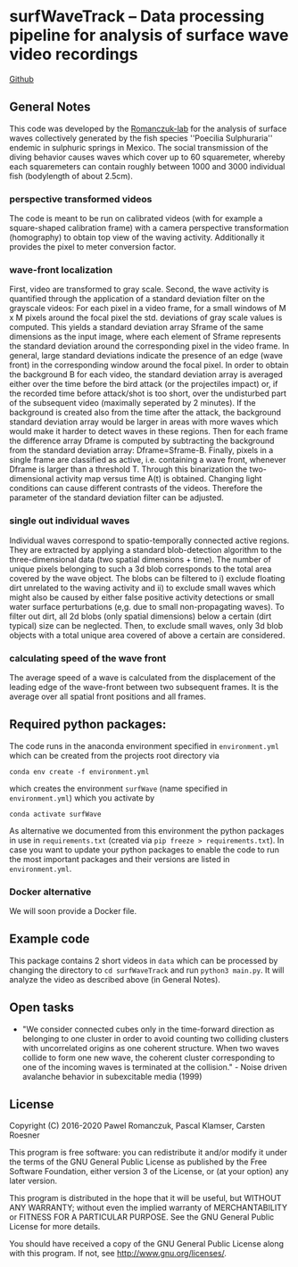 # surfWaveTrack – Data processing pipeline for analysis of surface wave video recordings

[Github](https://github.com/PaPeK/surfWaveTrack)

## General Notes

This code was developed by the [Romanczuk-lab](http://lab.romanczuk.de/) for the analysis of surface waves collectively generated by the fish species ''Poecilia Sulphuraria'' endemic in sulphuric springs in Mexico.
The social transmission of the diving behavior causes waves which cover up to 60 squaremeter, whereby each squaremeters can contain roughly between 1000 and 3000 individual fish (bodylength of about 2.5cm).

### perspective transformed videos
The code is meant to be run on calibrated videos (with for example a square-shaped calibration frame) with a camera perspective transformation (homography) to obtain top view of the waving activity.
Additionally it provides the pixel to meter conversion factor.

### wave-front localization
First, video are transformed to gray scale.
Second, the wave activity is quantified through the application of a standard deviation filter on the grayscale videos: For each pixel in a video frame, for a small windows of M x M pixels around the focal pixel the std. deviations of gray scale values is computed.
This yields a standard deviation array Sframe of the same dimensions as the input image, where each element of Sframe represents the standard deviation around the corresponding pixel in the video frame.
In general, large standard deviations indicate the presence of an edge (wave front) in the corresponding window around the focal pixel.
In order to obtain the background B for each video, the standard deviation array is averaged either over the time before the bird attack (or the projectiles impact) or, if the recorded time before attack/shot is too short, over the undisturbed part of the subsequent video (maximally seperated by 2 minutes).
If the background is created also from the time after the attack, the background standard deviation array would be larger in areas with more waves which would make it harder to detect waves in these regions.
Then for each frame the difference array Dframe is computed by subtracting the background from the standard deviation array: Dframe=Sframe-B.
Finally, pixels in a single frame are classified as active, i.e. containing a wave front, whenever Dframe is larger than a threshold T.
Through this binarization the two-dimensional activity map versus time A(t) is obtained.
Changing light conditions can cause different contrasts of the videos.
Therefore the parameter of the standard deviation filter can be adjusted.

### single out individual waves
Individual waves correspond to spatio-temporally connected active regions.
They are extracted by applying a standard blob-detection algorithm to the three-dimensional data (two spatial dimensions + time).
The number of unique pixels belonging to such a 3d blob corresponds to the total area covered by the wave object.
The blobs can be filtered to i) exclude floating dirt unrelated to the waving activity and ii) to exclude small waves which might also be caused by either false positive activity detections or small water surface perturbations (e,g. due to small non-propagating waves).
To filter out dirt, all 2d blobs (only spatial dimensions) below a certain (dirt typical) size can be neglected.
Then, to exclude small waves, only 3d blob objects with a total unique area covered of above a certain are considered.

### calculating speed of the wave front
The average speed of a wave is calculated from the displacement of the leading edge of the wave-front between two subsequent frames.
It is the average over all spatial front positions and all frames.

## Required python packages:

The code runs in the anaconda environment specified in `environment.yml` which can be created from the projects root directory via
```shell
conda env create -f environment.yml
```
which creates the environment `surfWave` (name specified in `environment.yml`) which you activate by
```shell
conda activate surfWave
```
As alternative we documented from this environment the python packages in use in `requirements.txt` (created via `pip freeze > requirements.txt`). 
In case you want to update your python packages to enable the code to run the most important packages and their versions are listed in `environment.yml`.

### Docker alternative

We will soon provide a Docker file.

## Example code

This package contains 2 short videos in `data` which can be processed by changing the directory to `cd surfWaveTrack`
and run `python3 main.py`.
It will analyze the video as described above (in General Notes).


## Open tasks

* "We consider connected cubes only in the time-forward direction as belonging to one cluster in order to avoid counting two colliding clusters with uncorrelated origins as one coherent structure. When two waves collide to form one new wave, the coherent cluster corresponding to one of the incoming waves is terminated at the collision." - Noise driven avalanche behavior in subexcitable media (1999)

## License

Copyright (C) 2016-2020 Pawel Romanczuk, Pascal Klamser, Carsten Roesner

This program is free software: you can redistribute it and/or modify
it under the terms of the GNU General Public License as published by
the Free Software Foundation, either version 3 of the License, or
(at your option) any later version.

This program is distributed in the hope that it will be useful,
but WITHOUT ANY WARRANTY; without even the implied warranty of
MERCHANTABILITY or FITNESS FOR A PARTICULAR PURPOSE.  See the
GNU General Public License for more details.

You should have received a copy of the GNU General Public License
along with this program.  If not, see <http://www.gnu.org/licenses/>.
